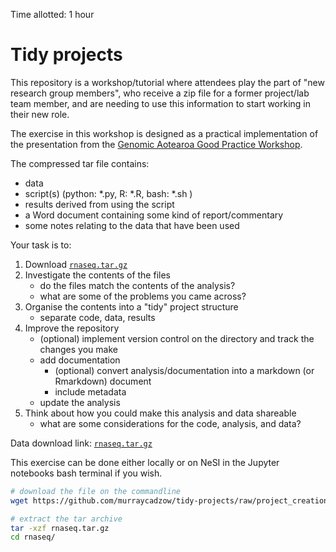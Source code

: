 Time allotted: 1 hour

# Tidy projects


This repository is a workshop/tutorial where attendees play the part of "new research group members", who receive a zip file for a former project/lab team member, and are needing to use this information to start working in their new role.

The exercise in this workshop is designed as a practical implementation of the presentation from the [Genomic Aotearoa Good Practice Workshop](https://github.com/GenomicsAotearoa/ga-good-practice).


The compressed tar file contains:

- data
- script(s) (python: *.py, R: *.R, bash: *.sh )
- results derived from using the script
- a Word document containing some kind of report/commentary 
- some notes relating to the data that have been used

Your task is to:

1. Download [`rnaseq.tar.gz`](https://github.com/murraycadzow/tidy-projects/raw/project_creation/rnaseq.tar.gz)
2. Investigate the contents of the files
   - do the files match the contents of the analysis?
   - what are some of the problems you came across?
3. Organise the contents into a "tidy" project structure
   - separate code, data, results
4. Improve the repository
   - (optional) implement version control on the directory and track the changes you make
   - add documentation
      - (optional) convert analysis/documentation into a markdown (or Rmarkdown) document
      - include metadata
   - update the analysis
5. Think about how you could make this analysis and data shareable
   - what are some considerations for the code, analysis, and data?
    
Data download link: [`rnaseq.tar.gz`](https://github.com/murraycadzow/tidy-projects/raw/project_creation/rnaseq.tar.gz)


This exercise can be done either locally or on NeSI in the Jupyter notebooks bash terminal if you wish.

```bash
# download the file on the commandline
wget https://github.com/murraycadzow/tidy-projects/raw/project_creation/rnaseq.tar.gz

# extract the tar archive
tar -xzf rnaseq.tar.gz
cd rnaseq/
```
